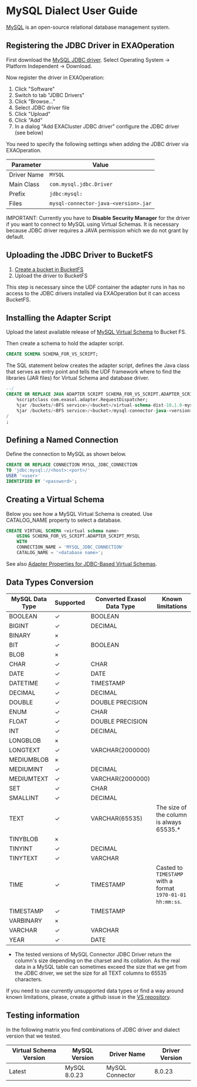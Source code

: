 # MySQL Dialect User Guide

[MySQL](https://www.mysql.com/) is an open-source relational database management system.

## Registering the JDBC Driver in EXAOperation

First download the [MySQL JDBC driver](https://dev.mysql.com/downloads/connector/j/).
Select Operating System -> Platform Independent -> Download.

Now register the driver in EXAOperation:

1. Click "Software"
1. Switch to tab "JDBC Drivers"
1. Click "Browse..."
1. Select JDBC driver file
1. Click "Upload"
1. Click "Add"
1. In a dialog "Add EXACluster JDBC driver" configure the JDBC driver (see below)

You need to specify the following settings when adding the JDBC driver via EXAOperation.

| Parameter   | Value                                 |
|-------------|---------------------------------------|
| Driver Name | `MYSQL`                               |
| Main Class  | `com.mysql.jdbc.Driver`               |
| Prefix      | `jdbc:mysql:`                         |
| Files       | `mysql-connector-java-<version>.jar`  |

IMPORTANT: Currently you have to **Disable Security Manager** for the driver if you want to connect to MySQL using Virtual Schemas.
It is necessary because JDBC driver requires a JAVA permission which we do not grant by default.

## Uploading the JDBC Driver to BucketFS

1. [Create a bucket in BucketFS](https://docs.exasol.com/administration/on-premise/bucketfs/create_new_bucket_in_bucketfs_service.htm)
1. Upload the driver to BucketFS

This step is necessary since the UDF container the adapter runs in has no access to the JDBC drivers installed via EXAOperation but it can access BucketFS.

## Installing the Adapter Script

Upload the latest available release of [MySQL Virtual Schema](https://github.com/exasol/mysql-virtual-schema/releases) to Bucket FS.

Then create a schema to hold the adapter script.

```sql
CREATE SCHEMA SCHEMA_FOR_VS_SCRIPT;
```

The SQL statement below creates the adapter script, defines the Java class that serves as entry point and tells the UDF framework where to find the libraries (JAR files) for Virtual Schema and database driver.

```sql
--/
CREATE OR REPLACE JAVA ADAPTER SCRIPT SCHEMA_FOR_VS_SCRIPT.ADAPTER_SCRIPT_MYSQL AS
    %scriptclass com.exasol.adapter.RequestDispatcher;
    %jar /buckets/<BFS service>/<bucket>/virtual-schema-dist-10.1.0-mysql-4.1.0.jar;
    %jar /buckets/<BFS service>/<bucket>/mysql-connector-java-<version>.jar;
/
;
```

## Defining a Named Connection

Define the connection to MySQL as shown below.

```sql
CREATE OR REPLACE CONNECTION MYSQL_JDBC_CONNECTION
TO 'jdbc:mysql://<host>:<port>/'
USER '<user>'
IDENTIFIED BY '<password>';
```

## Creating a Virtual Schema

Below you see how a MySQL Virtual Schema is created. Use CATALOG_NAME property to select a database.

```sql
CREATE VIRTUAL SCHEMA <virtual schema name>
    USING SCHEMA_FOR_VS_SCRIPT.ADAPTER_SCRIPT_MYSQL
    WITH
    CONNECTION_NAME = 'MYSQL_JDBC_CONNECTION'
    CATALOG_NAME = '<database name>';
```

See also [Adapter Properties for JDBC-Based Virtual Schemas](https://github.com/exasol/virtual-schema-common-jdbc#adapter-properties-for-jdbc-based-virtual-schemas).

## Data Types Conversion

MySQL Data Type    | Supported | Converted Exasol Data Type| Known limitations
-------------------|-----------|---------------------------|-------------------
BOOLEAN            |  ✓        | BOOLEAN                   |
BIGINT             |  ✓        | DECIMAL                   |
BINARY             |  ×        |                           |
BIT                |  ✓        | BOOLEAN                   |
BLOB               |  ×        |                           |
CHAR               |  ✓        | CHAR                      |
DATE               |  ✓        | DATE                      |
DATETIME           |  ✓        | TIMESTAMP                 |
DECIMAL            |  ✓        | DECIMAL                   |
DOUBLE             |  ✓        | DOUBLE PRECISION          |
ENUM               |  ✓        | CHAR                      |
FLOAT              |  ✓        | DOUBLE PRECISION          |
INT                |  ✓        | DECIMAL                   |
LONGBLOB           |  ×        |                           |
LONGTEXT           |  ✓        | VARCHAR(2000000)          |
MEDIUMBLOB         |  ×        |                           |
MEDIUMINT          |  ✓        | DECIMAL                   |
MEDIUMTEXT         |  ✓        | VARCHAR(2000000)          |
SET                |  ✓        | CHAR                      |
SMALLINT           |  ✓        | DECIMAL                   |
TEXT               |  ✓        | VARCHAR(65535)            | The size of the column is always 65535.*
TINYBLOB           |  ×        |                           |
TINYINT            |  ✓        | DECIMAL                   |
TINYTEXT           |  ✓        | VARCHAR                   |
TIME               |  ✓        | TIMESTAMP                 | Casted to `TIMESTAMP` with a format `1970-01-01 hh:mm:ss`.
TIMESTAMP          |  ✓        | TIMESTAMP                 |
VARBINARY          |  ×        |                           |
VARCHAR            |  ✓        | VARCHAR                   |
YEAR               |  ✓        | DATE                      |

* The tested versions of MySQL Connector JDBC Driver return the column's size depending on the charset and its collation.
As the real data in a MySQL table can sometimes exceed the size that we get from the JDBC driver, we set the size for all TEXT columns to 65535 characters.

If you need to use currently unsupported data types or find a way around known limitations, please, create a github issue in the [VS repository](https://github.com/exasol/virtual-schemas/issues).

## Testing information

In the following matrix you find combinations of JDBC driver and dialect version that we tested.

| Virtual Schema Version | MySQL Version | Driver Name     | Driver Version |
|------------------------|---------------|-----------------|----------------|
| Latest                 | MySQL 8.0.23  | MySQL Connector | 8.0.23         |
